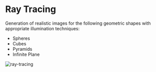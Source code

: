 # Ray Tracing

Generation of realistic images for the following geometric shapes with appropriate illumination techniques:
- Spheres
- Cubes
- Pyramids
- Infinite Plane


![ray-tracing](https://github.com/utchchhwas/ray-tracing/assets/49171337/5151501b-5cc1-4034-88d2-753a9f2c2221)
